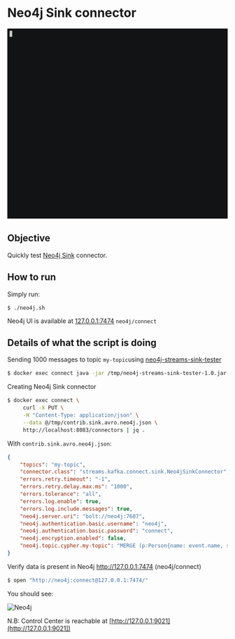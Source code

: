 # Neo4j Sink connector

![asciinema](asciinema.gif)

## Objective

Quickly test [Neo4j Sink](https://www.confluent.jp/blog/kafka-connect-neo4j-sink-plugin) connector.


## How to run

Simply run:

```
$ ./neo4j.sh
```

Neo4j UI is available at [127.0.0.1:7474](http://127.0.0.1:7474) `neo4j/connect`

## Details of what the script is doing

Sending 1000 messages to topic `my-topic`using [neo4j-streams-sink-tester](https://github.com/conker84/neo4j-streams-sink-tester)

```bash
$ docker exec connect java -jar /tmp/neo4j-streams-sink-tester-1.0.jar -f AVRO -e 1000 -Dkafka.bootstrap.server=broker:9092 -Dkafka.schema.registry.url=http://schema-registry:8081
```

Creating Neo4j Sink connector

```bash
$ docker exec connect \
     curl -X PUT \
     -H "Content-Type: application/json" \
     --data @/tmp/contrib.sink.avro.neo4j.json \
     http://localhost:8083/connectors | jq .
```

With `contrib.sink.avro.neo4j.json`:

```json
{
    "topics": "my-topic",
    "connector.class": "streams.kafka.connect.sink.Neo4jSinkConnector",
    "errors.retry.timeout": "-1",
    "errors.retry.delay.max.ms": "1000",
    "errors.tolerance": "all",
    "errors.log.enable": true,
    "errors.log.include.messages": true,
    "neo4j.server.uri": "bolt://neo4j:7687",
    "neo4j.authentication.basic.username": "neo4j",
    "neo4j.authentication.basic.password": "connect",
    "neo4j.encryption.enabled": false,
    "neo4j.topic.cypher.my-topic": "MERGE (p:Person{name: event.name, surname: event.surname, from: 'AVRO'}) MERGE (f:Family{name: event.surname}) MERGE (p)-[:BELONGS_TO]->(f)"
}
```

Verify data is present in Neo4j http://127.0.0.1:7474 (neo4j/connect)

```bash
$ open "http://neo4j:connect@127.0.0.1:7474/"
```

You should see:

![Neo4j](Screenshot1.png)

N.B: Control Center is reachable at [http://127.0.0.1:9021](http://127.0.0.1:9021])

